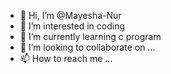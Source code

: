 - 👋 Hi, I’m @Mayesha-Nur
- 👀 I’m interested in coding
- 🌱 I’m currently learning c program
- 💞️ I’m looking to collaborate on ...
- 📫 How to reach me ...

<!---
Mayesha-Nur/Mayesha-Nur is a ✨ special ✨ repository because its `README.md` (this file) appears on your GitHub profile.
You can click the Preview link to take a look at your changes.
--->
